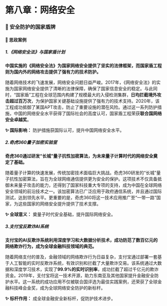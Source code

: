 # **第八章：网络安全**

### **🔐 安全防护的国家盾牌**

#### **📌 思政案例**

##### **1.《网络安全法》与国家盾计划**

**中国实施的《网络安全法》为国家网络安全提供了坚实的法律框架，而国家盾工程则为国内外的网络攻击提供了强有力的技术防护。**

随着网络技术的飞速发展，网络安全问题日益严峻。2017年，《网络安全法》的实施为国家网络安全提供了清晰的法律保障，确保了国家信息安全的稳定。与此同时，“国家盾”工程在全球范围内构建了规模最大的入侵检测集群，**日均拦截境外攻击超过百万次**，为保护国家关键基础设施提供了强有力的技术支持。2020年，该工程成功抵御了某国APT攻击，防止了重要设施的潜在风险。通过这一系列防护措施，中国的网络安全水平获得了国际社会的高度认可，国家盾工程荣获**联合国网络安全卓越奖**。

**✨ 国际影响：** 防护措施获国际认可，提升中国网络安全水平。

##### **2.奇虎360量子加密实验室**

**奇虎360通过研发“长城”量子抗性加密算法，为未来量子计算时代的网络安全奠定了基础。**

随着量子计算的快速发展，传统加密技术面临巨大挑战。奇虎360研发的“长城”量子抗性加密算法，旨在为全球网络通信提供更为安全的保护。这项技术不仅具备抵御未来量子攻击的能力，还得到了国家科技重大专项的支持，成为中国在全球网络安全领域的前沿技术之一。该加密算法已广泛应用于政府通信系统，并且通过国际测试，达到领先水平。更重要的是，奇虎360将这一技术应用推广至“一带一路”国家，为这些国家的网络安全提升提供了技术支撑。

**✨ 全球意义：** 奠量子时代安全基础，提升国际网络安全。

##### **3.支付宝反欺诈AI系统**

**支付宝的AI反欺诈系统利用深度学习和大数据分析技术，成功防范了数百亿元的网络欺诈行为，成为全球金融科技领域的典范。**

随着网络支付的普及，金融领域的网络欺诈行为日益复杂，支付宝通过部署一套基于人工智能的实时反欺诈系统，有效识别和拦截了大量欺诈交易。该系统通过大数据和深度学习技术，实现了**99.9%的实时识别率**，成功拦截了超过千亿元的欺诈资金。2019年，支付宝将这一技术开源，助力东南亚及其他国家提升金融安全防护水平。这一系统的成功应用不仅被联合国评选为最佳实践案例，还荣获了全球金融科技峰会金奖，成为全球网络安全防护的新标杆。

**✨ 标杆作用：** 成全球金融安全新标杆，促防护技术进步。
